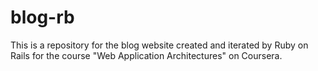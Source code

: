 blog-rb
=======

This is a repository for the blog website created and iterated by Ruby on Rails for the course "Web Application Architectures" on Coursera.
